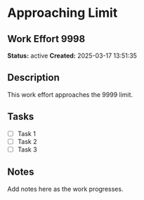 # Approaching Limit

## Work Effort 9998

**Status:** active
**Created:** 2025-03-17 13:51:35

## Description

This work effort approaches the 9999 limit.

## Tasks

- [ ] Task 1
- [ ] Task 2
- [ ] Task 3

## Notes

Add notes here as the work progresses.

